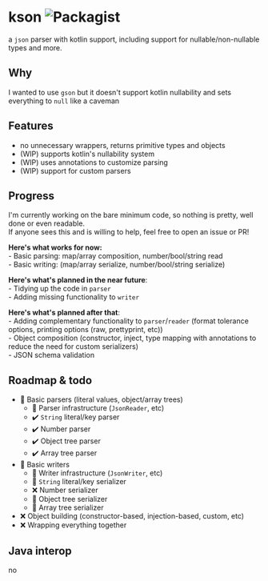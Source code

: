 # kson ![Packagist](https://img.shields.io/packagist/l/doctrine/orm.svg?style=popout-square)
a `json` parser with kotlin support, including support for nullable/non-nullable types and more.

## Why
I wanted to use `gson` but it doesn't support kotlin nullability and sets everything to `null` like a caveman

## Features
- no unnecessary wrappers, returns primitive types and objects
- (WIP) supports kotlin's nullability system
- (WIP) uses annotations to customize parsing
- (WIP) support for custom parsers

## Progress
I'm currently working on the bare minimum code, so nothing is pretty, well done or even readable.  
If anyone sees this and is willing to help, feel free to open an issue or PR!

**Here's what works for now:**  
    - Basic parsing: map/array composition, number/bool/string read  
    - Basic writing: (map/array serialize, number/bool/string serialize)  

**Here's what's planned in the near future**:  
    - Tidying up the code in `parser`  
    - Adding missing functionality to `writer`
    
**Here's what's planned after that**:  
    - Adding complementary functionality to `parser`/`reader` (format tolerance options, printing options (raw, prettyprint, etc))  
    - Object composition (constructor, inject, type mapping with annotations to reduce the need for custom serializers)  
    - JSON schema validation  

## Roadmap & todo
- 🚧 Basic parsers (literal values, object/array trees)
    - 🚧 Parser infrastructure (`JsonReader`, etc)
    - ✔️ `String` literal/key parser
    - ✔️ Number parser
    - ✔️ Object tree parser
    - ✔️ Array tree parser
- 🚧 Basic writers
    - 🚧 Writer infrastructure (`JsonWriter`, etc)
    - 🚧 `String` literal/key serializer
    - ❌ Number serializer
    - 🚧 Object tree serializer
    - 🚧 Array tree serializer
- ❌ Object building (constructor-based, injection-based, custom, etc)
- ❌ Wrapping everything together

## Java interop
no
